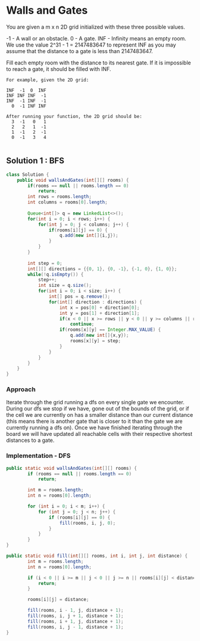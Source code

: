 # Walls and Gates

You are given a m x n 2D grid initialized with these three possible values.

-1 - A wall or an obstacle.
0 - A gate.
INF - Infinity means an empty room. We use the value 2^31 - 1 = 2147483647 to represent INF as you may assume that the distance to a gate is less than 2147483647.

Fill each empty room with the distance to its nearest gate. If it is impossible to reach a gate, it should be filled with INF.

```
For example, given the 2D grid:

INF  -1  0  INF
INF INF INF  -1
INF  -1 INF  -1
  0  -1 INF INF
  
After running your function, the 2D grid should be:
  3  -1   0   1
  2   2   1  -1
  1  -1   2  -1
  0  -1   3   4
  
```

## Solution 1 : BFS
```java
class Solution {
    public void wallsAndGates(int[][] rooms) {
        if(rooms == null || rooms.length == 0)
            return;
        int rows = rooms.length;
        int columns = rooms[0].length;
        
        Queue<int[]> q = new LinkedList<>();
        for(int i = 0; i < rows; i++) {
            for(int j = 0; j < columns; j++) {
                if(rooms[i][j] == 0) {
                    q.add(new int[]{i,j});
                }
            }
        }
        
        int step = 0;
        int[][] directions = {{0, 1}, {0, -1}, {-1, 0}, {1, 0}};
        while(!q.isEmpty()) {
            step++;
            int size = q.size();
            for(int i = 0; i < size; i++) {
                int[] pos = q.remove();
                for(int[] direction : directions) {
                    int x = pos[0] + direction[0];
                    int y = pos[1] + direction[1];
                    if(x < 0 || x >= rows || y < 0 || y >= columns || rooms[x][y] == -1)
                        continue;
                    if(rooms[x][y] == Integer.MAX_VALUE) {
                        q.add(new int[]{x,y});
                        rooms[x][y] = step;
                    }
                }
            }
        }
    }
}
```

### Approach
Iterate through the grid running a dfs on every single gate we encounter. During our dfs we stop if we have, gone out of the bounds of the grid, or if the cell we are currently on has a smaller distance than our current distance (this means there is another gate that is closer to it than the gate we are currently running a dfs on). Once we have finished iterating through the board we will have updated all reachable cells with their respective shortest distances to a gate.


### Implementation - DFS
```java
public static void wallsAndGates(int[][] rooms) {
		if (rooms == null || rooms.length == 0)
			return;

		int m = rooms.length;
		int n = rooms[0].length;

		for (int i = 0; i < m; i++) {
			for (int j = 0; j < n; j++) {
				if (rooms[i][j] == 0) {
					fill(rooms, i, j, 0);
				}
			}
		}
}

public static void fill(int[][] rooms, int i, int j, int distance) {
		int m = rooms.length;
		int n = rooms[0].length;

		if (i < 0 || i >= m || j < 0 || j >= n || rooms[i][j] < distance) {
			return;
		}

		rooms[i][j] = distance;

		fill(rooms, i - 1, j, distance + 1);
		fill(rooms, i, j + 1, distance + 1);
		fill(rooms, i + 1, j, distance + 1);
		fill(rooms, i, j - 1, distance + 1);
}
```
